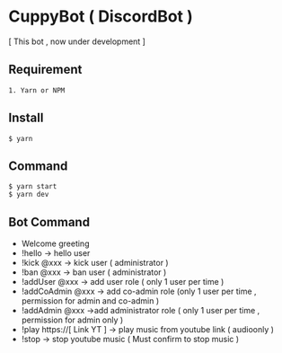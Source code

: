 # CuppyBot ( DiscordBot )

[ This bot , now under development ]

## Requirement

```
1. Yarn or NPM
```

## Install

```
$ yarn
```

## Command

```
$ yarn start
$ yarn dev
```

## Bot Command

- Welcome greeting
- !hello → hello user
- !kick @xxx → kick user ( administrator )
- !ban @xxx → ban user ( administrator )
- !addUser @xxx → add user role ( only 1 user per time )
- !addCoAdmin @xxx → add co-admin role (only 1 user per time , permission for admin and co-admin )
- !addAdmin @xxx →add administrator role ( only 1 user per time , permission for admin only )
- !play https://[ Link YT ] → play music from youtube link ( audioonly )
- !stop → stop youtube music ( Must confirm to stop music )
